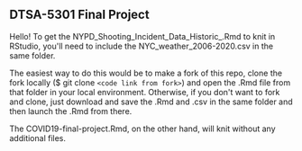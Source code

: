 ## DTSA-5301 Final Project

Hello! To get the NYPD_Shooting_Incident_Data_Historic_.Rmd to knit in RStudio, you'll need to include the NYC_weather_2006-2020.csv in the same folder.

The easiest way to do this would be to make a fork of this repo, clone the fork locally ($ git clone `<code link from fork>`) and open the .Rmd file from that folder in your local environment. Otherwise, if you don't want to fork and clone, just download and save the .Rmd and .csv in the same folder and then launch the .Rmd from there. 

The COVID19-final-project.Rmd, on the other hand, will knit without any additional files.
